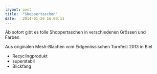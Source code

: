 ```yaml
---
layout: post
title:  "Shoppertaschen"
date:   2014-01-20 16:00:11
---
```


Ab sofort gibt es tolle Shoppertaschen in verschiedenen Grössen und Farben.

Aus originalen Mesh-Blachen vom Eidgenössischen Turnfest 2013 in Biel 

  - Recyclingprodukt 
  - superstabil
  - Blickfang
 
